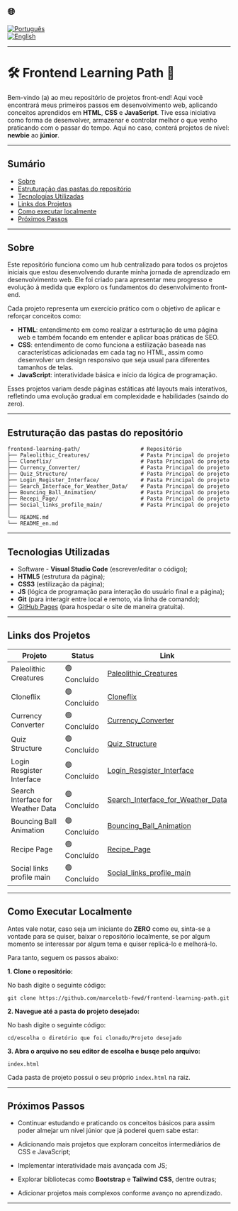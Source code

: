 ## 🌐
[![Português](https://img.shields.io/badge/-Português-green)](README.md)  
[![English](https://img.shields.io/badge/-English-blue)](README_en.md)

---

# 🛠️ Frontend Learning Path 🧱

Bem-vindo (a) ao meu repositório de projetos front-end! Aqui você encontrará meus primeiros passos em desenvolvimento web, aplicando conceitos aprendidos em **HTML**, **CSS** e **JavaScript**. Tive essa iniciativa como forma de desenvolver, armazenar e controlar melhor o que venho praticando com o passar do tempo. Aqui no caso, conterá projetos de nível: **newbie** ao **júnior**.

---

## Sumário

  - [Sobre](#sobre)
  - [Estruturação das pastas do repositório](#estruturação-das-pastas-do-repositório)
  - [Tecnologias Utilizadas](#tecnologias-utilizadas)
  - [Links dos Projetos](#links-dos-projetos)
  - [Como executar localmente](#como-executar-localmente)
  - [Próximos Passos](#próximos-passos)

---

## Sobre

Este repositório funciona como um hub centralizado para todos os projetos iniciais que estou desenvolvendo durante minha jornada de aprendizado em desenvolvimento web. Ele foi criado para apresentar meu progresso e evolução à medida que exploro os fundamentos do desenvolvimento front-end.

Cada projeto representa um exercício prático com o objetivo de aplicar e reforçar conceitos como: 

- **HTML**: entendimento em como realizar a estrturação de uma página web e também focando em entender e aplicar boas práticas de SEO.   
- **CSS**: entendimento de como funciona a estilização baseada nas características adicionadas em cada tag no HTML, assim como desenvolver um design responsivo que seja usual para diferentes tamanhos de telas.
- **JavaScript**: interatividade básica e início da lógica de programação.

 Esses projetos variam desde páginas estáticas até layouts mais interativos, refletindo uma evolução gradual em complexidade e habilidades (saindo do zero).

---

## Estruturação das pastas do repositório
```
frontend-learning-path/                   # Repositório
├── Paleolithic_Creatures/                # Pasta Principal do projeto
├── Cloneflix/                            # Pasta Principal do projeto
├── Currency_Converter/                   # Pasta Principal do projeto
├── Quiz_Structure/                       # Pasta Principal do projeto
├── Login_Register_Interface/             # Pasta Principal do projeto
├── Search_Interface_for_Weather_Data/    # Pasta Principal do projeto
├── Bouncing_Ball_Animation/              # Pasta Principal do projeto
├── Recepi_Page/                          # Pasta Principal do projeto
├── Social_links_profile_main/            # Pasta Principal do projeto
│              
└── README.md             
└── README_en.md
```
---

## Tecnologias Utilizadas

- Software - **Visual Studio Code** (escrever/editar o código);
- **HTML5** (estrutura da página);
- **CSS3** (estilização da página);
- **JS** (lógica de programação para interação do usuário final e a página);
- **Git** (para interagir entre local e remoto, via linha de comando);
- [GitHub Pages](https://pages.github.com/) (para hospedar o site de maneira gratuita).

---

## Links dos Projetos

| Projeto                  | Status        | Link                                                    |
|--------------------------|---------------|---------------------------------------------------------|
| Paleolithic Creatures              | 🟢 Concluído  | [Paleolithic_Creatures](https://marcelotb-fewd.github.io/frontend-learning-path/Project_Paleolithic_Creatures/) |
| Cloneflix              | 🟢 Concluído  | [Cloneflix](https://marcelotb-fewd.github.io/frontend-learning-path/Project_Cloneflix/) |
| Currency Converter              | 🟢 Concluído  | [Currency_Converter](https://marcelotb-fewd.github.io/frontend-learning-path/Project_Currency_Converter/) |
| Quiz Structure              | 🟢 Concluído  | [Quiz_Structure](https://marcelotb-fewd.github.io/frontend-learning-path/Project_Quiz_Structure/) |
| Login Resgister Interface              | 🟢 Concluído  | [Login_Resgister_Interface](https://marcelotb-fewd.github.io/frontend-learning-path/Project_Login_Register_Interface/) |
| Search Interface for Weather Data              | 🟢 Concluído  | [Search_Interface_for_Weather_Data](https://marcelotb-fewd.github.io/frontend-learning-path/Project_Search_Interface_for_Weather_Data/) |
| Bouncing Ball Animation              | 🟢 Concluído  | [Bouncing_Ball_Animation](https://marcelotb-fewd.github.io/frontend-learning-path/Project_Bouncing_Ball_Animation/) |
| Recipe Page              | 🟢 Concluído  | [Recipe_Page](https://marcelotb-fewd.github.io/frontend-learning-path/Project_Recipe_Page/) |
| Social links profile main              | 🟢 Concluído  | [Social_links_profile_main](https://marcelotb-fewd.github.io/frontend-learning-path/Project_Social_links_profile_main/) |

---

## Como Executar Localmente

Antes vale notar, caso seja um iniciante do **ZERO** como eu, sinta-se a vontade para se quiser, baixar o repositório localmente, se por algum momento se interessar por algum tema e quiser replicá-lo e melhorá-lo.

Para tanto, seguem os passos abaixo:

**1. Clone o repositório:**

No bash digite o seguinte código:
   ```
   git clone https://github.com/marcelotb-fewd/frontend-learning-path.git
   ```

**2. Navegue até a pasta do projeto desejado:**

No bash digite o seguinte código:
```
cd/escolha o diretório que foi clonado/Projeto desejado
```

**3. Abra o arquivo no seu editor de escolha e busqe pelo arquivo:** 
```
index.html
```
Cada pasta de projeto possui o seu próprio `index.html` na raiz.

---

## Próximos Passos

- Continuar estudando e praticando os conceitos básicos para assim poder almejar um nível júnior que já poderei quem sabe estar:

- Adicionando mais projetos que exploram conceitos intermediários de CSS e JavaScript;  
- Implementar interatividade mais avançada com JS; 
- Explorar bibliotecas como **Bootstrap** e **Tailwind CSS**, dentre outras;  
- Adicionar projetos mais complexos conforme avanço no aprendizado.

---